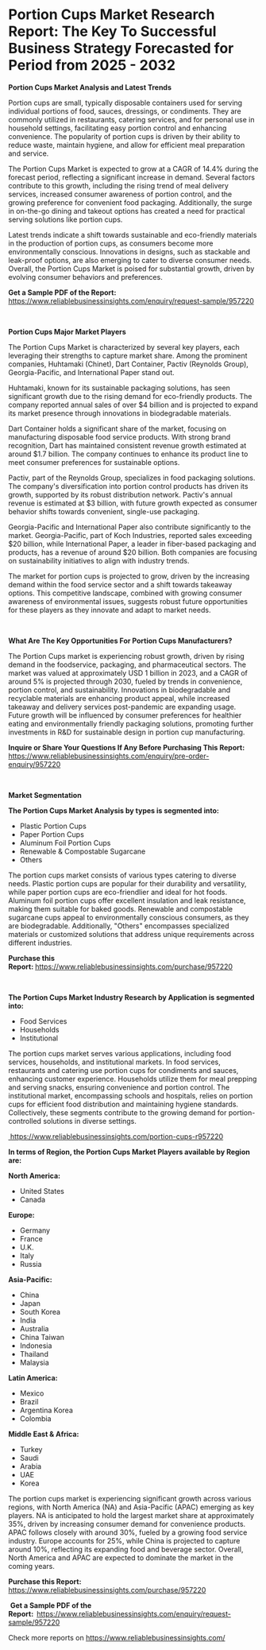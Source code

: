 <p><h1>Portion Cups Market Research Report: The Key To Successful Business Strategy Forecasted for Period from 2025 - 2032</h1></p><p><strong>Portion Cups Market Analysis and Latest Trends</strong></p>
<p><p>Portion cups are small, typically disposable containers used for serving individual portions of food, sauces, dressings, or condiments. They are commonly utilized in restaurants, catering services, and for personal use in household settings, facilitating easy portion control and enhancing convenience. The popularity of portion cups is driven by their ability to reduce waste, maintain hygiene, and allow for efficient meal preparation and service.</p><p>The Portion Cups Market is expected to grow at a CAGR of 14.4% during the forecast period, reflecting a significant increase in demand. Several factors contribute to this growth, including the rising trend of meal delivery services, increased consumer awareness of portion control, and the growing preference for convenient food packaging. Additionally, the surge in on-the-go dining and takeout options has created a need for practical serving solutions like portion cups.</p><p>Latest trends indicate a shift towards sustainable and eco-friendly materials in the production of portion cups, as consumers become more environmentally conscious. Innovations in designs, such as stackable and leak-proof options, are also emerging to cater to diverse consumer needs. Overall, the Portion Cups Market is poised for substantial growth, driven by evolving consumer behaviors and preferences.</p></p>
<p><strong>Get a Sample PDF of the Report:&nbsp;</strong> <a href="https://www.reliablebusinessinsights.com/enquiry/request-sample/957220?utm_campaign=2226&utm_medium=2&utm_source=Github&utm_content=ia&utm_term=07022025&utm_id=portion-cups">https://www.reliablebusinessinsights.com/enquiry/request-sample/957220</a></p>
<p>&nbsp;</p>
<p><strong>Portion Cups Major Market Players</strong></p>
<p><p>The Portion Cups Market is characterized by several key players, each leveraging their strengths to capture market share. Among the prominent companies, Huhtamaki (Chinet), Dart Container, Pactiv (Reynolds Group), Georgia-Pacific, and International Paper stand out.</p><p>Huhtamaki, known for its sustainable packaging solutions, has seen significant growth due to the rising demand for eco-friendly products. The company reported annual sales of over $4 billion and is projected to expand its market presence through innovations in biodegradable materials.</p><p>Dart Container holds a significant share of the market, focusing on manufacturing disposable food service products. With strong brand recognition, Dart has maintained consistent revenue growth estimated at around $1.7 billion. The company continues to enhance its product line to meet consumer preferences for sustainable options.</p><p>Pactiv, part of the Reynolds Group, specializes in food packaging solutions. The company's diversification into portion control products has driven its growth, supported by its robust distribution network. Pactiv's annual revenue is estimated at $3 billion, with future growth expected as consumer behavior shifts towards convenient, single-use packaging.</p><p>Georgia-Pacific and International Paper also contribute significantly to the market. Georgia-Pacific, part of Koch Industries, reported sales exceeding $20 billion, while International Paper, a leader in fiber-based packaging and products, has a revenue of around $20 billion. Both companies are focusing on sustainability initiatives to align with industry trends.</p><p>The market for portion cups is projected to grow, driven by the increasing demand within the food service sector and a shift towards takeaway options. This competitive landscape, combined with growing consumer awareness of environmental issues, suggests robust future opportunities for these players as they innovate and adapt to market needs.</p></p>
<p>&nbsp;</p>
<p><strong>What Are The Key Opportunities For Portion Cups Manufacturers?</strong></p>
<p><p>The Portion Cups market is experiencing robust growth, driven by rising demand in the foodservice, packaging, and pharmaceutical sectors. The market was valued at approximately USD 1 billion in 2023, and a CAGR of around 5% is projected through 2030, fueled by trends in convenience, portion control, and sustainability. Innovations in biodegradable and recyclable materials are enhancing product appeal, while increased takeaway and delivery services post-pandemic are expanding usage. Future growth will be influenced by consumer preferences for healthier eating and environmentally friendly packaging solutions, promoting further investments in R&D for sustainable design in portion cup manufacturing.</p></p>
<p><strong>Inquire or Share Your Questions If Any Before Purchasing This Report:</strong> <a href="https://www.reliablebusinessinsights.com/enquiry/pre-order-enquiry/957220?utm_campaign=2226&utm_medium=2&utm_source=Github&utm_content=ia&utm_term=07022025&utm_id=portion-cups">https://www.reliablebusinessinsights.com/enquiry/pre-order-enquiry/957220</a></p>
<p>&nbsp;</p>
<p><strong>Market Segmentation</strong></p>
<p><strong>The Portion Cups Market Analysis by types is segmented into:</strong></p>
<p><ul><li>Plastic Portion Cups</li><li>Paper Portion Cups</li><li>Aluminum Foil Portion Cups</li><li>Renewable & Compostable Sugarcane</li><li>Others</li></ul></p>
<p><p>The portion cups market consists of various types catering to diverse needs. Plastic portion cups are popular for their durability and versatility, while paper portion cups are eco-friendlier and ideal for hot foods. Aluminum foil portion cups offer excellent insulation and leak resistance, making them suitable for baked goods. Renewable and compostable sugarcane cups appeal to environmentally conscious consumers, as they are biodegradable. Additionally, "Others" encompasses specialized materials or customized solutions that address unique requirements across different industries.</p></p>
<p><strong>Purchase this Report:&nbsp;</strong><a href="https://www.reliablebusinessinsights.com/purchase/957220?utm_campaign=2226&utm_medium=2&utm_source=Github&utm_content=ia&utm_term=07022025&utm_id=portion-cups">https://www.reliablebusinessinsights.com/purchase/957220</a></p>
<p>&nbsp;</p>
<p><strong>The Portion Cups Market Industry Research by Application is segmented into:</strong></p>
<p><ul><li>Food Services</li><li>Households</li><li>Institutional</li></ul></p>
<p><p>The portion cups market serves various applications, including food services, households, and institutional markets. In food services, restaurants and catering use portion cups for condiments and sauces, enhancing customer experience. Households utilize them for meal prepping and serving snacks, ensuring convenience and portion control. The institutional market, encompassing schools and hospitals, relies on portion cups for efficient food distribution and maintaining hygiene standards. Collectively, these segments contribute to the growing demand for portion-controlled solutions in diverse settings.</p></p>
<p><a href="https://www.reliablebusinessinsights.com/portion-cups-r957220?utm_campaign=2226&utm_medium=2&utm_source=Github&utm_content=ia&utm_term=07022025&utm_id=portion-cups">&nbsp;https://www.reliablebusinessinsights.com/portion-cups-r957220</a></p>
<p><strong>In terms of Region, the Portion Cups Market Players available by Region are:</strong></p>
<p>
    <p> <strong> North America: </strong>
        <ul>
            <li>United States</li>
            <li>Canada</li>
        </ul>
        </p> 
    <p> <strong> Europe: </strong>
        <ul>
            <li>Germany</li>
            <li>France</li>
            <li>U.K.</li>
            <li>Italy</li>
            <li>Russia</li>
        </ul>
        </p> 
    <p> <strong> Asia-Pacific: </strong>
        <ul>
            <li>China</li>
            <li>Japan</li>
            <li>South Korea</li>
            <li>India</li>
            <li>Australia</li>
            <li>China Taiwan</li>
            <li>Indonesia</li>
            <li>Thailand</li>
            <li>Malaysia</li>
        </ul>
        </p> 
    <p> <strong> Latin America: </strong>
        <ul>
            <li>Mexico</li>
            <li>Brazil</li>
            <li>Argentina Korea</li>
            <li>Colombia</li>
        </ul>
        </p> 
    <p> <strong> Middle East & Africa: </strong>
        <ul>
            <li>Turkey</li>
            <li>Saudi</li>
            <li>Arabia</li>
            <li>UAE</li>
            <li>Korea</li>
        </ul>
    </p>
    </p>
<p><p>The portion cups market is experiencing significant growth across various regions, with North America (NA) and Asia-Pacific (APAC) emerging as key players. NA is anticipated to hold the largest market share at approximately 35%, driven by increasing consumer demand for convenience products. APAC follows closely with around 30%, fueled by a growing food service industry. Europe accounts for 25%, while China is projected to capture around 10%, reflecting its expanding food and beverage sector. Overall, North America and APAC are expected to dominate the market in the coming years.</p></p>
<p><strong>Purchase this Report: </strong><a href="https://www.reliablebusinessinsights.com/purchase/957220?utm_campaign=2226&utm_medium=2&utm_source=Github&utm_content=ia&utm_term=07022025&utm_id=portion-cups">https://www.reliablebusinessinsights.com/purchase/957220</a></p>
<p>&nbsp;<strong>Get a Sample PDF of the Report:&nbsp;&nbsp;</strong><a href="https://www.reliablebusinessinsights.com/enquiry/request-sample/957220?utm_campaign=2226&utm_medium=2&utm_source=Github&utm_content=ia&utm_term=07022025&utm_id=portion-cups">https://www.reliablebusinessinsights.com/enquiry/request-sample/957220</a></p>
<p><strong></strong></p>
<p>Check more reports on <a href="https://www.reliablebusinessinsights.com/?utm_campaign=2226&utm_medium=2&utm_source=Github&utm_content=ia&utm_term=07022025&utm_id=portion-cups">https://www.reliablebusinessinsights.com/</a></p>